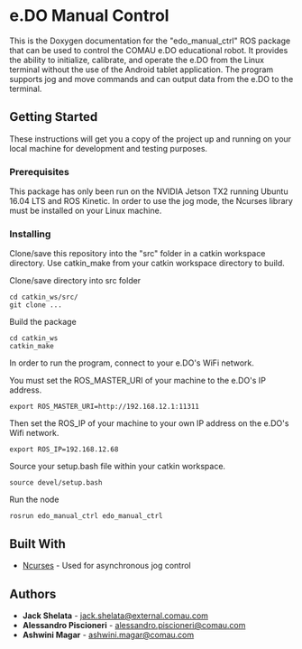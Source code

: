 # e.DO Manual Control

This is the Doxygen documentation for the "edo_manual_ctrl" ROS package that can be used to control the COMAU e.DO educational robot. It provides the ability to initialize, calibrate, and operate the e.DO from the Linux terminal without the use of the Android tablet application. The program supports jog and move commands and can output data from the e.DO to the terminal.

## Getting Started

These instructions will get you a copy of the project up and running on your local machine for development and testing purposes.

### Prerequisites

This package has only been run on the NVIDIA Jetson TX2 running Ubuntu 16.04 LTS and ROS Kinetic. In order to use the jog mode, the Ncurses library must be installed on your Linux machine.

### Installing

Clone/save this repository into the "src" folder in a catkin workspace directory. Use catkin_make from your catkin workspace directory to build.

Clone/save directory into src folder

```
cd catkin_ws/src/
git clone ...
```

Build the package

```
cd catkin_ws
catkin_make
```

In order to run the program, connect to your e.DO's WiFi network.

You must set the ROS_MASTER_URI of your machine to the e.DO's IP address.

```
export ROS_MASTER_URI=http://192.168.12.1:11311
```

Then set the ROS_IP of your machine to your own IP address on the e.DO's Wifi network.

```
export ROS_IP=192.168.12.68
```

Source your setup.bash file within your catkin workspace.

```
source devel/setup.bash
```

Run the node

```
rosrun edo_manual_ctrl edo_manual_ctrl
```


## Built With

* [Ncurses](https://www.cyberciti.biz/faq/linux-install-ncurses-library-headers-on-debian-ubuntu-centos-fedora/) - Used for asynchronous jog control


## Authors

* **Jack Shelata** - [jack.shelata@external.comau.com](mailto:jack.shelata@external.comau.com)
* **Alessandro Piscioneri** - [alessandro.piscioneri@comau.com](mailto:alessandro.piscioneri@comau.com)
* **Ashwini Magar** - [ashwini.magar@comau.com](mailto:ashwini.magar@comau.com)

